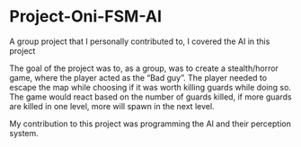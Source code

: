 # Project-Oni-FSM-AI
A group project that I personally contributed to, I covered the AI in this project

The goal of the project was to, as a group, was to create a stealth/horror game, where the player acted as the “Bad guy”. The player needed to escape the map while choosing if it was worth killing guards while doing so. The game would react based on the number of guards killed, if more guards are killed in one level, more will spawn in the next level.

My contribution to this project was programming the AI and their perception system.


